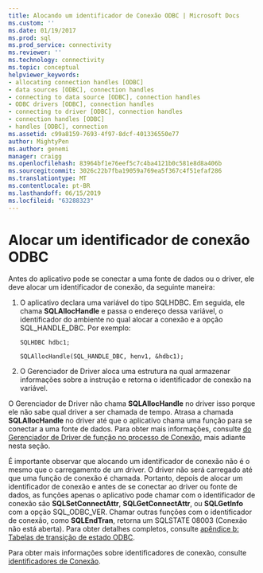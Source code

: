 ```yaml
---
title: Alocando um identificador de Conexão ODBC | Microsoft Docs
ms.custom: ''
ms.date: 01/19/2017
ms.prod: sql
ms.prod_service: connectivity
ms.reviewer: ''
ms.technology: connectivity
ms.topic: conceptual
helpviewer_keywords:
- allocating connection handles [ODBC]
- data sources [ODBC], connection handles
- connecting to data source [ODBC], connection handles
- ODBC drivers [ODBC], connection handles
- connecting to driver [ODBC], connection handles
- connection handles [ODBC]
- handles [ODBC], connection
ms.assetid: c99a8159-7693-4f97-8dcf-401336550e77
author: MightyPen
ms.author: genemi
manager: craigg
ms.openlocfilehash: 83964bf1e76eef5c7c4ba4121b0c581e8d8a406b
ms.sourcegitcommit: 3026c22b7fba19059a769ea5f367c4f51efaf286
ms.translationtype: MT
ms.contentlocale: pt-BR
ms.lasthandoff: 06/15/2019
ms.locfileid: "63288323"
---
```

# <a name="allocating-a-connection-handle-odbc"></a>Alocar um identificador de conexão ODBC
Antes do aplicativo pode se conectar a uma fonte de dados ou o driver, ele deve alocar um identificador de conexão, da seguinte maneira:  
  
1.  O aplicativo declara uma variável do tipo SQLHDBC. Em seguida, ele chama **SQLAllocHandle** e passa o endereço dessa variável, o identificador do ambiente no qual alocar a conexão e a opção SQL_HANDLE_DBC. Por exemplo:  
  
    ```  
    SQLHDBC hdbc1;  
  
    SQLAllocHandle(SQL_HANDLE_DBC, henv1, &hdbc1);  
    ```  
  
2.  O Gerenciador de Driver aloca uma estrutura na qual armazenar informações sobre a instrução e retorna o identificador de conexão na variável.  
  
 O Gerenciador de Driver não chama **SQLAllocHandle** no driver isso porque ele não sabe qual driver a ser chamada de tempo. Atrasa a chamada **SQLAllocHandle** no driver até que o aplicativo chama uma função para se conectar a uma fonte de dados. Para obter mais informações, consulte [do Gerenciador de Driver de função no processo de Conexão](../../../odbc/reference/develop-app/driver-manager-s-role-in-the-connection-process.md), mais adiante nesta seção.  
  
 É importante observar que alocando um identificador de conexão não é o mesmo que o carregamento de um driver. O driver não será carregado até que uma função de conexão é chamada. Portanto, depois de alocar um identificador de conexão e antes de se conectar ao driver ou fonte de dados, as funções apenas o aplicativo pode chamar com o identificador de conexão são **SQLSetConnectAttr**, **SQLGetConnectAttr**, ou **SQLGetInfo** com a opção SQL_ODBC_VER. Chamar outras funções com o identificador de conexão, como **SQLEndTran**, retorna um SQLSTATE 08003 (Conexão não está aberta). Para obter detalhes completos, consulte [apêndice b: Tabelas de transição de estado ODBC](../../../odbc/reference/appendixes/appendix-b-odbc-state-transition-tables.md).  
  
 Para obter mais informações sobre identificadores de conexão, consulte [identificadores de Conexão](../../../odbc/reference/develop-app/connection-handles.md).
